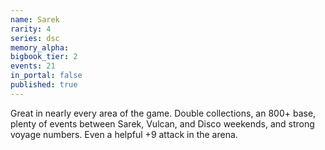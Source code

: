 ```yaml
---
name: Sarek
rarity: 4
series: dsc
memory_alpha:
bigbook_tier: 2
events: 21
in_portal: false
published: true
---
```


Great in nearly every area of the game. Double collections, an 800+ base, plenty of events between Sarek, Vulcan, and Disco weekends, and strong voyage numbers. Even a helpful +9 attack in the arena.
